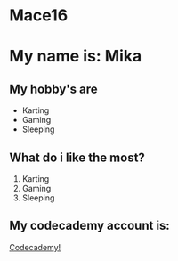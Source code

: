 # Mace16
# My name is: Mika

## My hobby's are
* Karting
* Gaming
* Sleeping

## What do i like the most?
1. Karting
2. Gaming
3. Sleeping

## My codecademy account is:
[Codecademy!](https://www.codecademy.com/profiles/rubyWhiz56583)
